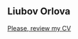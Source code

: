 
## Liubov Orlova



[Please, review my CV](https://github.com/user-attachments/files/17547622/0303_LIUBOV.ORLOVA-QA.ENGINEER.pdf)

